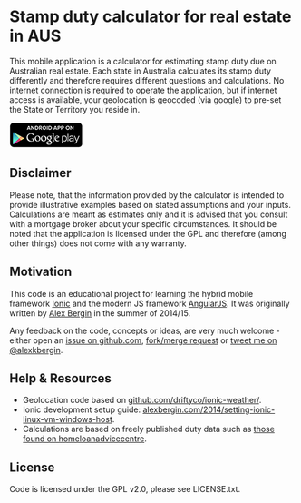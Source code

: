 # Stamp duty calculator for real estate in AUS

This mobile application is a calculator for estimating stamp duty due on Australian real estate. Each state in Australia calculates its stamp duty differently and therefore requires different questions and calculations. No internet connection is required to operate the application, but if internet access is available, your geolocation is geocoded (via google) to pre-set the State or Territory you reside in.

[![Android app on Google Play](https://github.com/alexkb/sdc/raw/master/resources/en_app_rgb_wo_45.png)](https://play.google.com/store/apps/details?id=com.akbweb.sdc)

## Disclaimer
Please note, that the information provided by the calculator is intended to provide illustrative examples based on stated assumptions and your inputs. Calculations are meant as estimates only and it is advised that you consult with a mortgage broker about your specific circumstances. It should be noted that the application is licensed under the GPL and therefore (among other things) does not come with any warranty.

## Motivation

This code is an educational project for learning the hybrid mobile framework [Ionic](http://ionicframework.com) and the modern JS framework [AngularJS](http://angularjs.org). It was originally written by [Alex Bergin](http://alexbergin.com) in the summer of 2014/15.

Any feedback on the code, concepts or ideas, are very much welcome  - either open an [issue on github.com](https://github.com/alexkb/sdc/issues), [fork/merge request](https://github.com/alexkb/sdc/fork) or [tweet me on @alexkbergin](https://twitter.com/alexbergin).

## Help & Resources

 * Geolocation code based on [github.com/driftyco/ionic-weather/](https://github.com/driftyco/ionic-weather/).
 * Ionic development setup guide: [alexbergin.com/2014/setting-ionic-linux-vm-windows-host](http://alexbergin.com/2014/setting-ionic-linux-vm-windows-host).
 * Calculations are based on freely published duty data such as [those found on homeloanadvicecentre](http://www.homeloanadvicecentre.com.au/tools/fhogandstampduty.php).

## License

Code is licensed under the GPL v2.0, please see LICENSE.txt.

